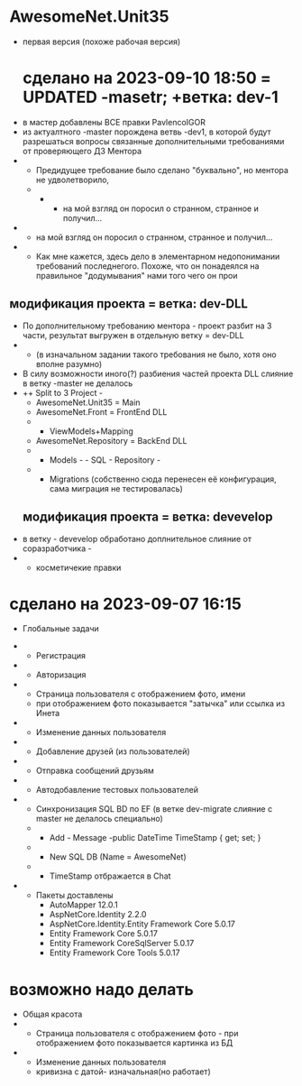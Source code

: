 # AwesomeNet.Unit35

- первая версия  (похоже рабочая версия)
  # сделано   на 2023-09-10 18:50  =  UPDATED -masetr; +ветка: dev-1
- в мастер добавлены ВСЕ правки PavlencoIGOR
- из актуалтного -master порождена ветвь -dev1,  в которой будут разрешаться вопросы связанные дополнительными требованиями от проверяющего ДЗ Ментора
 - - Предидущее требование было сделано "буквально", но ментора не удволетворило,
   - - - на мой взгляд он поросил о странном, странное и получил...
 - - на мой взгляд он поросил о странном, странное и получил...
 - - Как мне кажется, здесь дело в элементарном недопонимании требований последнегоrо. Похоже, что он понадеялся на правильное "додумывания" нами того чего он прои
  ## модификация проекта =  ветка: dev-DLL
- По дополнительному требованию ментора - проект разбит на 3 части, результат выгружен в отдельную ветку = dev-DLL
- -  (в изначальном задании такого требования не было, хотя оно вполне разумно) 
- В силу возможности иного(?) разбиения частей проекта DLL слияние в ветку -master не делалось
- ++ Split to 3 Project -
   + AwesomeNet.Unit35 = Main
   + AwesomeNet.Front = FrontEnd DLL
   + - ViewModels+Mapping  
   + AwesomeNet.Repository = BackEnd DLL
   +  - Models      -  - SQL - Repository -
   +  - Migrations (собственно сюда перенесен её конфигурация, сама миграция не тестировалась)
  ## модификация проекта =  ветка: devevelop
 -  в  ветку - devevelop обработано доплнительное слияние от соразработчика -
 - - косметичекие правки 
  # сделано   на 2023-09-07 16:15
 - Глобальные задачи
  - - Регистрация
  - - Авторизация
  - - Страница пользователя с отображением фото, имени
    -  при отображением фото показывается "затычка" или ссылка из Инета
  - - Изменение данных пользователя  
  - - Добавление друзей (из пользователей)
  - - Отправка сообщений друзьям
  -  - Автодобавление тестовых пользователей  
  - - Синхронизация SQL BD по EF (в ветке dev-migrate слияние с master не делалось специально)
    + + Add - Message -public DateTime TimeStamp { get; set; } 
    + + New SQL DB (Name = AwesomeNet)
    + + TimeStamp отбражается в Chat

- - Пакеты доставлены
     +  AutoMapper 12.0.1
     +  AspNetCore.Identity 2.2.0
     +  AspNetCore.Identity.Entity Framework Core 5.0.17
     +  Entity Framework Core 5.0.17
     +  Entity Framework CoreSqlServer  5.0.17
     +  Entity Framework Core Tools  5.0.17
       
# возможно надо делать
  - Общая красота
   - - Страница пользователя с отображением фото
    -  при отображением фото показывается картинка из БД
  - - Изменение данных пользователя 
    -   кривизна с датой- изначальная(но работает)

  
